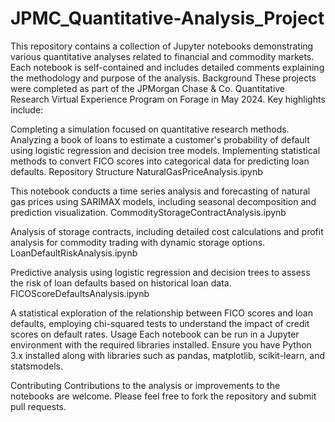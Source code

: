 # JPMC_Quantitative-Analysis_Project
This repository contains a collection of Jupyter notebooks demonstrating various quantitative analyses related to financial and commodity markets. Each notebook is self-contained and includes detailed comments explaining the methodology and purpose of the analysis.
Background
These projects were completed as part of the JPMorgan Chase & Co. Quantitative Research Virtual Experience Program on Forage in May 2024. Key highlights include:

Completing a simulation focused on quantitative research methods.
Analyzing a book of loans to estimate a customer's probability of default using logistic regression and decision tree models.
Implementing statistical methods to convert FICO scores into categorical data for predicting loan defaults.
Repository Structure
NaturalGasPriceAnalysis.ipynb

This notebook conducts a time series analysis and forecasting of natural gas prices using SARIMAX models, including seasonal decomposition and prediction visualization.
CommodityStorageContractAnalysis.ipynb

Analysis of storage contracts, including detailed cost calculations and profit analysis for commodity trading with dynamic storage options.
LoanDefaultRiskAnalysis.ipynb

Predictive analysis using logistic regression and decision trees to assess the risk of loan defaults based on historical loan data.
FICOScoreDefaultsAnalysis.ipynb

A statistical exploration of the relationship between FICO scores and loan defaults, employing chi-squared tests to understand the impact of credit scores on default rates.
Usage
Each notebook can be run in a Jupyter environment with the required libraries installed. Ensure you have Python 3.x installed along with libraries such as pandas, matplotlib, scikit-learn, and statsmodels.

Contributing
Contributions to the analysis or improvements to the notebooks are welcome. Please feel free to fork the repository and submit pull requests.
